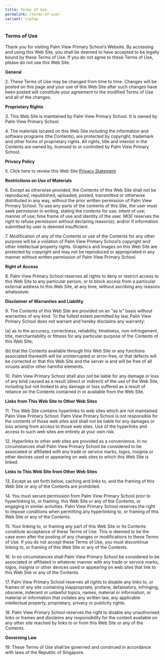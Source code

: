 ```yaml
---
title: Terms of Use
permalink: /terms-of-use/
variant: tiptap
---
```

<h3>Terms of Use</h3>
<p>Thank you for visiting Palm View Primary School’s Website. By accessing
and using this Web Site, you shall be deemed to have accepted to be legally
bound by these Terms of Use. If you do not agree to these Terms of Use,
please do not use this Web Site.</p>
<p><strong>General</strong>
</p>
<p>2. These Terms of Use may be changed from time to time. Changes will be
posted on this page and your use of this Web Site after such changes have
been posted will constitute your agreement to the modified Terms of Use
and all of the changes.</p>
<p><strong>Proprietary Rights</strong>
</p>
<p>3. This Web Site is maintained by Palm View Primary School. It is owned
by Palm View Primary School.</p>
<p>4. The materials located on this Web Site including the information and
software programs (the Contents), are protected by copyright, trademark
and other forms of proprietary rights. All rights, title and interest in
the Contents are owned by, licensed to or controlled by Palm View Primary
School.</p>
<p><strong>Privacy Policy</strong>
</p>
<p>5. Click here to review this Web Site <a href="https://www.palmviewpri.moe.edu.sg/privacy/" rel="noopener noreferrer nofollow" target="_blank">Privacy Statement</a>
</p>
<p><strong>Restrictions on Use of Materials</strong>
</p>
<p>6. Except as otherwise provided, the Contents of this Web Site shall not
be reproduced, republished, uploaded, posted, transmitted or otherwise
distributed in any way, without the prior written permission of Palm View
Primary School. To use any parts of the contents of this Site, the user
must seek permission in writing, stating the contents for use; intent of
use; manner of use; time frame of use and identity of the user. MOE reserves
the right to refuse permission without declaring reason(s); and/or if information
submitted by user is deemed insufficient.</p>
<p>7. Modification of any of the Contents or use of the Contents for any
other purpose will be a violation of Palm View Primary School’s copyright
and other intellectual property rights. Graphics and images on this Web
Site are protected by copyright and may not be reproduced or appropriated
in any manner without written permission of Palm View Primary School.</p>
<p><strong>Right of Access</strong>
</p>
<p>8. Palm View Primary School reserves all rights to deny or restrict access
to this Web Site to any particular person, or to block access from a particular
external address to this Web Site, at any time, without ascribing any reasons
whatsoever.</p>
<p><strong>Disclaimer of Warranties and Liability</strong>
</p>
<p>9. The Contents of this Web Site are provided on an "as is" basis without
warranties of any kind. To the fullest extent permitted by law, Palm View
Primary School does not warrant and hereby disclaims any warranty:</p>
<p>(a) as to the accuracy, correctness, reliability, timeliness, non-infringement,
title, merchantability or fitness for any particular purpose of the Contents
of this Web Site;</p>
<p>(b) that the Contents available through this Web Site or any functions
associated therewith will be uninterrupted or error-free, or that defects
will be corrected or that this Web Site and the server is and will be free
of all viruses and/or other harmful elements.</p>
<p>10. Palm View Primary School shall also not be liable for any damage or
loss of any kind caused as a result (direct or indirect) of the use of
the Web Site, including but not limited to any damage or loss suffered
as a result of reliance on the Contents contained in or available from
the Web Site.</p>
<p><strong>Links from This Web Site to Other Web Sites</strong>
</p>
<p>11. This Web Site contains hyperlinks to web sites which are not maintained
Palm View Primary School. Palm View Primary School is not responsible for
the contents of those web sites and shall not be liable for any damages
or loss arising from access to those web sites. Use of the hyperlinks and
access to such web sites are entirely at your own risk.</p>
<p>12. Hyperlinks to other web sites are provided as a convenience. In no
circumstances shall Palm View Primary School be considered to be associated
or affiliated with any trade or service marks, logos, insignia or other
devices used or appearing on web sites to which this Web Site is linked.</p>
<p><strong>Links to This Web Site from Other Web Sites</strong>
</p>
<p>13. Except as set forth below, caching and links to, and the framing of
this Web Site or any of the Contents are prohibited.</p>
<p>14. You must secure permission from Palm View Primary School prior to
hyperlinking to, or framing, this Web Site or any of the Contents, or engaging
in similar activities. Palm View Primary School reserves the right to impose
conditions when permitting any hyperlinking to, or framing of this Web
Site or any of the Contents.</p>
<p>15. Your linking to, or framing any part of this Web Site or its Contents
constitute acceptance of these Terms of Use. This is deemed to be the case
even after the posting of any changes or modifications to these Terms of
Use. If you do not accept these Terms of Use, you must discontinue linking
to, or framing of this Web Site or any of the Contents.</p>
<p>16. In no circumstances shall Palm View Primary School be considered to
be associated or affiliated in whatever manner with any trade or service
marks, logos, insignia or other devices used or appearing on web sites
that link to this Web Site or any of the Contents.</p>
<p>17. Palm View Primary School reserves all rights to disable any links
to, or frames of any site containing inappropriate, profane, defamatory,
infringing, obscene, indecent or unlawful topics, names, material or information,
or material or information that violates any written law, any applicable
intellectual property, proprietary, privacy or publicity rights.</p>
<p>18. Palm View Primary School reserves the right to disable any unauthorised
links or frames and disclaims any responsibility for the content available
on any other site reached by links to or from this Web Site or any of the
Contents.</p>
<p><strong>Governing Law</strong>
</p>
<p>19. These Terms of Use shall be governed and construed in accordance with
laws of the Republic of Singapore.</p>